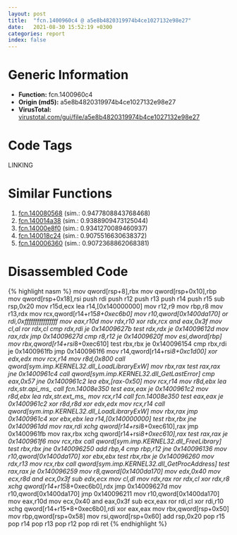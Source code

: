 ```yaml
---
layout: post
title:  "fcn.1400960c4 @ a5e8b4820319974b4ce1027132e98e27"
date:   2021-08-30 15:52:19 +0300
categories: report
index: false
---
```


# Generic Information
- **Function:** fcn.1400960c4
- **Origin (md5):** a5e8b4820319974b4ce1027132e98e27
- **VirusTotal:** [virustotal.com/gui/file/a5e8b4820319974b4ce1027132e98e27][virustotal_ref]

# Code Tags
<span class="tag" id="LINKING">LINKING</span>


# Similar Functions

1. [fcn.140080568][similar_1_ref] (sim.: 0.9477808843768468)
2. [fcn.140014a38][similar_2_ref] (sim.: 0.9388909473125044)
3. [fcn.14000e8f0][similar_3_ref] (sim.: 0.9341270089460937)
4. [fcn.140018c24][similar_4_ref] (sim.: 0.9075516630638372)
5. [fcn.140006360][similar_5_ref] (sim.: 0.9072368862068381)


# Disassembled Code

{% highlight nasm %}
mov qword[rsp+8],rbx
mov qword[rsp+0x10],rbp
mov qword[rsp+0x18],rsi
push rdi
push r12
push r13
push r14
push r15
sub rsp,0x20
mov r15d,ecx
lea r14,[0x140000000]
mov r12,r9
mov rbp,r8
mov r13,rdx
mov rcx,qword[r14+r15*8+0xec6b0]
mov r10,qword[0x1400da170]
or rdi,0xffffffffffffffff
mov eax,r10d
mov rdx,r10
xor rdx,rcx
and eax,0x3f
mov cl,al
ror rdx,cl
cmp rdx,rdi
je 0x14009627b
test rdx,rdx
je 0x14009612d
mov rax,rdx
jmp 0x14009627d
cmp r8,r12
je 0x14009620f
mov esi,dword[rbp]
mov rbx,qword[r14+rsi*8+0xec610]
test rbx,rbx
je 0x140096154
cmp rbx,rdi
je 0x1400961fb
jmp 0x1400961f6
mov r14,qword[r14+rsi*8+0xc1d00]
xor edx,edx
mov rcx,r14
mov r8d,0x800
call qword[sym.imp.KERNEL32.dll_LoadLibraryExW]
mov rbx,rax
test rax,rax
jne 0x1400961c4
call qword[sym.imp.KERNEL32.dll_GetLastError]
cmp eax,0x57
jne 0x1400961c2
lea ebx,[rax-0x50]
mov rcx,r14
mov r8d,ebx
lea rdx,str.api_ms_
call fcn.14008e350
test eax,eax
je 0x1400961c2
mov r8d,ebx
lea rdx,str.ext_ms_
mov rcx,r14
call fcn.14008e350
test eax,eax
je 0x1400961c2
xor r8d,r8d
xor edx,edx
mov rcx,r14
call qword[sym.imp.KERNEL32.dll_LoadLibraryExW]
mov rbx,rax
jmp 0x1400961c4
xor ebx,ebx
lea r14,[0x140000000]
test rbx,rbx
jne 0x1400961dd
mov rax,rdi
xchg qword[r14+rsi*8+0xec610],rax
jmp 0x1400961fb
mov rax,rbx
xchg qword[r14+rsi*8+0xec610],rax
test rax,rax
je 0x1400961f6
mov rcx,rbx
call qword[sym.imp.KERNEL32.dll_FreeLibrary]
test rbx,rbx
jne 0x140096250
add rbp,4
cmp rbp,r12
jne 0x140096136
mov r10,qword[0x1400da170]
xor ebx,ebx
test rbx,rbx
je 0x140096260
mov rdx,r13
mov rcx,rbx
call qword[sym.imp.KERNEL32.dll_GetProcAddress]
test rax,rax
je 0x140096259
mov r8,qword[0x1400da170]
mov edx,0x40
mov ecx,r8d
and ecx,0x3f
sub edx,ecx
mov cl,dl
mov rdx,rax
ror rdx,cl
xor rdx,r8
xchg qword[r14+r15*8+0xec6b0],rdx
jmp 0x14009627d
mov r10,qword[0x1400da170]
jmp 0x140096211
mov r10,qword[0x1400da170]
mov eax,r10d
mov ecx,0x40
and eax,0x3f
sub ecx,eax
ror rdi,cl
xor rdi,r10
xchg qword[r14+r15*8+0xec6b0],rdi
xor eax,eax
mov rbx,qword[rsp+0x50]
mov rbp,qword[rsp+0x58]
mov rsi,qword[rsp+0x60]
add rsp,0x20
pop r15
pop r14
pop r13
pop r12
pop rdi
ret 
{% endhighlight %}


[similar_1_ref]: /report/fcn.140080568@a5e8b4820319974b4ce1027132e98e27
[similar_2_ref]: /report/fcn.140014a38@72082bb1b08918279d6780845b69f5ff
[similar_3_ref]: /report/fcn.14000e8f0@72082bb1b08918279d6780845b69f5ff
[similar_4_ref]: /report/fcn.140018c24@72082bb1b08918279d6780845b69f5ff
[similar_5_ref]: /report/fcn.140006360@72082bb1b08918279d6780845b69f5ff
[virustotal_ref]: https://www.virustotal.com/gui/file/a5e8b4820319974b4ce1027132e98e27